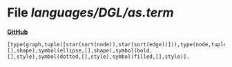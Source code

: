 # File _languages/DGL/as.term_
**[GitHub](https://github.com/softlang/yas/blob/master/languages/DGL/as.term)**
```
[type(graph,tuple([star(sort(node)),star(sort(edge))])),type(node,tuple([sort(id),sort(label),sort(shape),option(sort(style))])),type(edge,tuple([sort(id),sort(id),option(sort(label))])),type(id,string),type(label,string),symbol(box,[],shape),symbol(ellipse,[],shape),symbol(bold,[],style),symbol(dotted,[],style),symbol(filled,[],style)].
```
